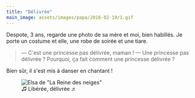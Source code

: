 ```yaml
---
title: "Délivrée"
main_image: assets/images/papa/2016-02-19/1.gif
---
```


Despote, 3 ans, regarde une photo de sa mère et moi, bien habillés. Je porte un costume et elle, une robe de soirée et une tiare.

> — C'est une princesse pas délivrée, maman !
> — Une princesse pas délivrée ? Pourquoi, ça fait comment une princesse délivrée ?

Bien sûr, il s'est mis à danser en chantant !

<figure>
  <img src="/assets/images/papa/2016-02-19/1.gif" alt="Elsa de &quot;La Reine des neiges&quot;" />
  <figcaption>♫ Libérée, délivrée ♬</figcaption>
</figure>
